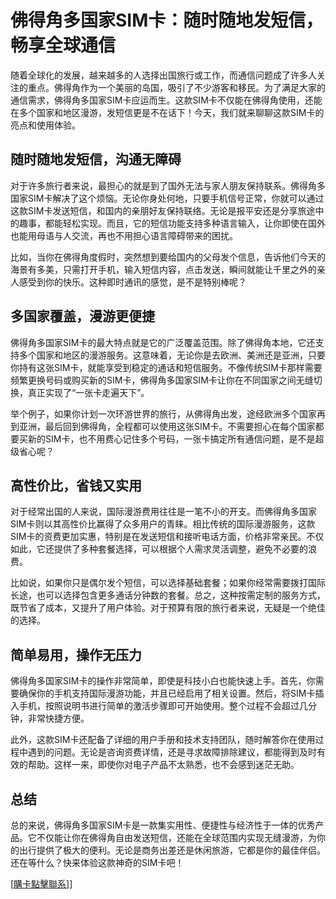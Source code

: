 # 佛得角多国家SIM卡：随时随地发短信，畅享全球通信

随着全球化的发展，越来越多的人选择出国旅行或工作，而通信问题成了许多人关注的重点。佛得角作为一个美丽的岛国，吸引了不少游客和移民。为了满足大家的通信需求，佛得角多国家SIM卡应运而生。这款SIM卡不仅能在佛得角使用，还能在多个国家和地区漫游，发短信更是不在话下！今天，我们就来聊聊这款SIM卡的亮点和使用体验。

## 随时随地发短信，沟通无障碍

对于许多旅行者来说，最担心的就是到了国外无法与家人朋友保持联系。佛得角多国家SIM卡解决了这个烦恼。无论你身处何地，只要手机信号正常，你就可以通过这款SIM卡发送短信，和国内的亲朋好友保持联络。无论是报平安还是分享旅途中的趣事，都能轻松实现。而且，它的短信功能支持多种语言输入，让你即使在国外也能用母语与人交流，再也不用担心语言障碍带来的困扰。

比如，当你在佛得角度假时，突然想到要给国内的父母发个信息，告诉他们今天的海景有多美，只需打开手机，输入短信内容，点击发送，瞬间就能让千里之外的亲人感受到你的快乐。这种即时通讯的感觉，是不是特别棒呢？

## 多国家覆盖，漫游更便捷

佛得角多国家SIM卡的最大特点就是它的广泛覆盖范围。除了佛得角本地，它还支持多个国家和地区的漫游服务。这意味着，无论你是去欧洲、美洲还是亚洲，只要你持有这张SIM卡，就能享受到稳定的通话和短信服务。不像传统SIM卡那样需要频繁更换号码或购买新的SIM卡，佛得角多国家SIM卡让你在不同国家之间无缝切换，真正实现了“一张卡走遍天下”。

举个例子，如果你计划一次环游世界的旅行，从佛得角出发，途经欧洲多个国家再到亚洲，最后回到佛得角，全程都可以使用这张SIM卡。不需要担心在每个国家都要买新的SIM卡，也不用费心记住多个号码，一张卡搞定所有通信问题，是不是超级省心呢？

## 高性价比，省钱又实用

对于经常出国的人来说，国际漫游费用往往是一笔不小的开支。而佛得角多国家SIM卡则以其高性价比赢得了众多用户的青睐。相比传统的国际漫游服务，这款SIM卡的资费更加实惠，特别是在发送短信和接听电话方面，价格非常亲民。不仅如此，它还提供了多种套餐选择，可以根据个人需求灵活调整，避免不必要的浪费。

比如说，如果你只是偶尔发个短信，可以选择基础套餐；如果你经常需要拨打国际长途，也可以选择包含更多通话分钟数的套餐。总之，这种按需定制的服务方式，既节省了成本，又提升了用户体验。对于预算有限的旅行者来说，无疑是一个绝佳的选择。

## 简单易用，操作无压力

佛得角多国家SIM卡的操作非常简单，即使是科技小白也能快速上手。首先，你需要确保你的手机支持国际漫游功能，并且已经启用了相关设置。然后，将SIM卡插入手机，按照说明书进行简单的激活步骤即可开始使用。整个过程不会超过几分钟，非常快捷方便。

此外，这款SIM卡还配备了详细的用户手册和技术支持团队，随时解答你在使用过程中遇到的问题。无论是咨询资费详情，还是寻求故障排除建议，都能得到及时有效的帮助。这样一来，即使你对电子产品不太熟悉，也不会感到迷茫无助。

## 总结

总的来说，佛得角多国家SIM卡是一款集实用性、便捷性与经济性于一体的优秀产品。它不仅能让你在佛得角自由发送短信，还能在全球范围内实现无缝漫游，为你的出行提供了极大的便利。无论是商务出差还是休闲旅游，它都是你的最佳伴侣。还在等什么？快来体验这款神奇的SIM卡吧！

[[購卡點擊聯系](https://t.me/s/esim1088)]]
